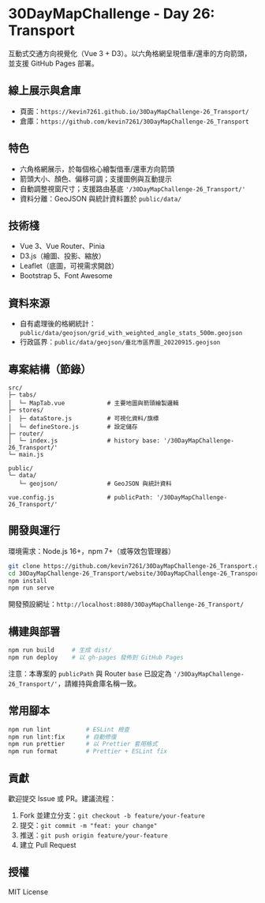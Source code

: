 # 30DayMapChallenge - Day 26: Transport

互動式交通方向視覺化（Vue 3 + D3）。以六角格網呈現借車/還車的方向箭頭，並支援 GitHub Pages 部署。

## 線上展示與倉庫

- 頁面：`https://kevin7261.github.io/30DayMapChallenge-26_Transport/`
- 倉庫：`https://github.com/kevin7261/30DayMapChallenge-26_Transport`

## 特色

- 六角格網展示，於每個格心繪製借車/還車方向箭頭
- 箭頭大小、顏色、偏移可調；支援圖例與互動提示
- 自動調整視窗尺寸；支援路由基底 `'/30DayMapChallenge-26_Transport/'`
- 資料分離：GeoJSON 與統計資料置於 `public/data/`

## 技術棧

- Vue 3、Vue Router、Pinia
- D3.js（繪圖、投影、縮放）
- Leaflet（底圖，可視需求開啟）
- Bootstrap 5、Font Awesome

## 資料來源

- 自有處理後的格網統計：`public/data/geojson/grid_with_weighted_angle_stats_500m.geojson`
- 行政區界：`public/data/geojson/臺北市區界圖_20220915.geojson`

## 專案結構（節錄）

```
src/
├─ tabs/
│  └─ MapTab.vue            # 主要地圖與箭頭繪製邏輯
├─ stores/
│  ├─ dataStore.js          # 可視化資料/旗標
│  └─ defineStore.js        # 設定儲存
├─ router/
│  └─ index.js              # history base: '/30DayMapChallenge-26_Transport/'
└─ main.js

public/
└─ data/
   └─ geojson/              # GeoJSON 與統計資料

vue.config.js               # publicPath: '/30DayMapChallenge-26_Transport/'
```

## 開發與運行

環境需求：Node.js 16+，npm 7+（或等效包管理器）

```bash
git clone https://github.com/kevin7261/30DayMapChallenge-26_Transport.git
cd 30DayMapChallenge-26_Transport/website/30DayMapChallenge-26_Transport
npm install
npm run serve
```

開發預設網址：`http://localhost:8080/30DayMapChallenge-26_Transport/`

## 構建與部署

```bash
npm run build     # 生成 dist/
npm run deploy    # 以 gh-pages 發佈到 GitHub Pages
```

注意：本專案的 `publicPath` 與 Router `base` 已設定為 `'/30DayMapChallenge-26_Transport/'`，請維持與倉庫名稱一致。

## 常用腳本

```bash
npm run lint          # ESLint 檢查
npm run lint:fix      # 自動修復
npm run prettier      # 以 Prettier 套用格式
npm run format        # Prettier + ESLint fix
```

## 貢獻

歡迎提交 Issue 或 PR。建議流程：

1. Fork 並建立分支：`git checkout -b feature/your-feature`
2. 提交：`git commit -m "feat: your change"`
3. 推送：`git push origin feature/your-feature`
4. 建立 Pull Request

## 授權

MIT License
